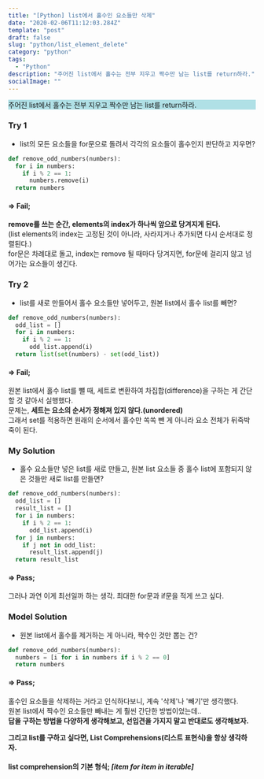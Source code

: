 ```yaml
---
title: "[Python] list에서 홀수인 요소들만 삭제"
date: "2020-02-06T11:12:03.284Z"
template: "post"
draft: false
slug: "python/list_element_delete"
category: "python"
tags:
  - "Python"
description: "주어진 list에서 홀수는 전부 지우고 짝수만 남는 list를 return하라."
socialImage: ""
---
```


<p>
<div style="background-color:PowderBlue">
주어진 list에서 홀수는 전부 지우고 짝수만 남는 list를 return하라.
</div>

### Try 1
* list의 모든 요소들을 for문으로 돌려서 각각의 요소들이 홀수인지 판단하고 지우면?

```python
def remove_odd_numbers(numbers):
  for i in numbers:
    if i % 2 == 1:
      numbers.remove(i)
  return numbers
```

#### ⇒ Fail;

**remove를 쓰는 순간, elements의 index가 하나씩 앞으로 당겨지게 된다.**\
(list elements의 index는 고정된 것이 아니라, 사라지거나 추가되면 다시 순서대로 정렬된다.)\
for문은 차례대로 돌고, index는 remove 될 때마다 당겨지면, for문에 걸리지 않고 넘어가는 요소들이 생긴다.

### Try 2
* list를 새로 만들어서 홀수 요소들만 넣어두고, 원본 list에서 홀수 list를 빼면?

```python
def remove_odd_numbers(numbers):
  odd_list = []
  for i in numbers:
    if i % 2 == 1:
      odd_list.append(i)
  return list(set(numbers) - set(odd_list))
```

#### ⇒ Fail;

원본 list에서 홀수 list를 뺄 때, 세트로 변환하여 차집합(difference)을 구하는 게 간단할 것 같아서 실행했다.\
문제는, **세트는 요소의 순서가 정해져 있지 않다.(unordered)**\
그래서 set를 적용하면 원래의 순서에서 홀수만 쏙쏙 뺀 게 아니라 요소 전체가 뒤죽박죽이 된다.

### My Solution
* 홀수 요소들만 넣은 list를 새로 만들고, 원본 list 요소들 중 홀수 list에 포함되지 않은 것들만 새로 list를 만들면?

```python
def remove_odd_numbers(numbers):
  odd_list = []
  result_list = []
  for i in numbers:
    if i % 2 == 1:
      odd_list.append(i)
  for j in numbers:
    if j not in odd_list:
      result_list.append(j)
  return result_list
```

#### ⇒ Pass;

그러나 과연 이게 최선일까 하는 생각. 최대한 for문과 if문을 적게 쓰고 싶다.

### Model Solution

* 원본 list에서 홀수를 제거하는 게 아니라, 짝수인 것만 뽑는 건?

```python
def remove_odd_numbers(numbers):
  numbers = [i for i in numbers if i % 2 == 0]
  return numbers
```

#### ⇒ Pass;

홀수인 요소들을 삭제하는 거라고 인식하다보니, 계속 '삭제'나 '빼기'만 생각했다.\
원본 list에서 짝수인 요소들만 빼내는 게 훨씬 간단한 방법이었는데..\
**답을 구하는 방법을 다양하게 생각해보고, 선입견을 가지지 말고 반대로도 생각해보자.**

**그리고 list를 구하고 싶다면, List Comprehensions(리스트 표현식)을 항상 생각하자.**

#### list comprehension의 기본 형식; _[item for item in iterable]_
<p>